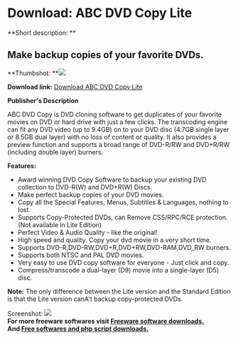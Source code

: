 # Download: ABC DVD Copy Lite

**Short description: **

## Make backup copies of your favorite DVDs.

  
**Thumbshot: **![](http://www.freewarefiles.com/screenshot/abcdvd_md.gif)   
  
**Download link:** [Download ABC DVD Copy Lite](http://freesoftwares.boysofts.com/ABC-DVD-Copy-Lite_program_19580.html)  
  

**Publisher's Description**  
  

ABC DVD Copy is DVD cloning software to get duplicates of your favorite movies
on DVD or hard drive with just a few clicks. The transcoding engine can fit
any DVD video (up to 9.4GB) on to your DVD disc (4.7GB single layer or 8.5GB
dual layer) with no loss of content or quality. It also provides a preview
function and supports a broad range of DVD-R/RW and DVD+R/RW (including double
layer) burners.

**Features:**

  * Award winning DVD Copy Software to backup your existing DVD collection to DVD-R(W) and DVD+R(W) Discs. 
  * Make perfect backup copies of your DVD movies. 
  * Copy all the Special Features, Menus, Subtitles & Languages, nothing to lost. 
  * Supports Copy-Protected DVDs, can Remove CSS/RPC/RCE protection. (Not available in Lite Edition) 
  * Perfect Video & Audio Quality - like the original! 
  * High speed and quality. Copy your dvd movie in a very short time. 
  * Supports DVD-R,DVD-RW,DVD+R,DVD+RW,DVD-RAM,DVD_RW burners. 
  * Supports both NTSC and PAL DVD movies. 
  * Very easy to use DVD copy software for everyone - Just click and copy. 
  * Compress/transcode a dual-layer (D9) movie into a single-layer (D5) disc. 

**Note:** The only difference between the Lite version and the Standard Edition is that the Lite version canA't backup copy-protected DVDs.

  
  
Screenshot: ![](http://www.freewarefiles.com/screenshot/abcdvd.gif)  
**For more freeware softwares visit [Freeware software downloads.](http://freesoftwares.boysofts.com/)**   
**And [Free softwares and php script downloads.](http://www.boysofts.com/)**

